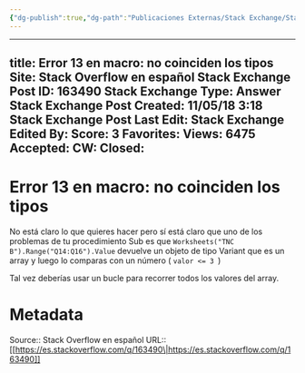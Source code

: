 ```yaml
---
{"dg-publish":true,"dg-path":"Publicaciones Externas/Stack Exchange/Stack Overflow en español/es.stackoverflow.com-163490.md","permalink":"/publicaciones-externas/stack-exchange/stack-overflow-en-espanol/es-stackoverflow-com-163490/","hide":true,"noteIcon":"\"0\"","created":"2024-04-03T12:49:10.626-06:00","updated":"2024-04-05T16:43:53.769-06:00"}
---
```


---
title: Error 13 en macro: no coinciden los tipos
Site: Stack Overflow en español
Stack Exchange Post ID: 163490
Stack Exchange Type: Answer
Stack Exchange Post Created: 11/05/18 3:18
Stack Exchange Post Last Edit: 
Stack Exchange Edited By: 
Score: 3
Favorites: 
Views: 6475
Accepted: 
CW: 
Closed: 
---
# Error 13 en macro: no coinciden los tipos

No está claro lo que quieres hacer pero sí está claro que uno de los problemas de tu procedimiento Sub es que `Worksheets("TNC B").Range("Q14:Q16").Value` devuelve un objeto de tipo Variant que es un array y luego lo comparas con un número ( `valor <= 3 `)

Tal vez deberías usar un bucle para recorrer todos los valores del array.



# Metadata
Source:: Stack Overflow en español
URL:: [[https://es.stackoverflow.com/q/163490\|https://es.stackoverflow.com/q/163490]]

